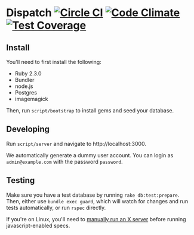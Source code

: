 Dispatch [![Circle CI](https://circleci.com/gh/dobtco/dispatch.svg?style=shield)](https://circleci.com/gh/dobtco/dispatch) [![Code Climate](https://codeclimate.com/github/dobtco/dispatch/badges/gpa.svg)](https://codeclimate.com/github/dobtco/dispatch) [![Test Coverage](https://codeclimate.com/github/dobtco/dispatch/badges/coverage.svg)](https://codeclimate.com/github/dobtco/dispatch/coverage)
====

## Install

You'll need to first install the following:

- Ruby 2.3.0
- Bundler
- node.js
- Postgres
- imagemagick

Then, run `script/bootstrap` to install gems and seed your database.

## Developing

Run `script/server` and navigate to http://localhost:3000.

We automatically generate a dummy user account. You can login as `admin@example.com` with the password `password`.

## Testing

Make sure you have a test database by running `rake db:test:prepare`. Then, either use `bundle exec guard`, which will watch for changes and run tests automatically, or run `rspec` directly.

If you're on Linux, you'll need to [manually run an X server](https://github.com/thoughtbot/capybara-webkit/blob/v1.3.0/README.md#ci) before running javascript-enabled specs.
